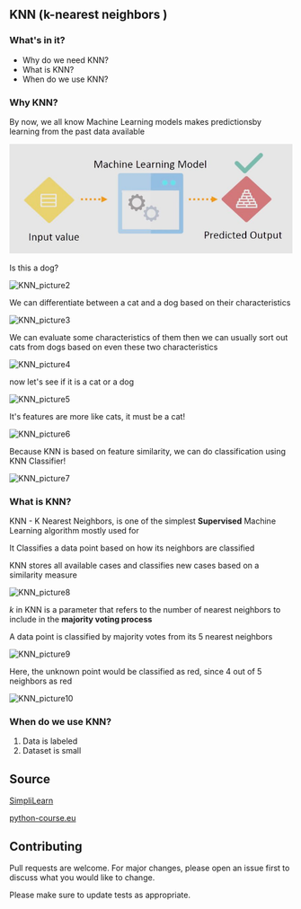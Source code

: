 ## KNN (k-nearest neighbors )
### What's in it?
* Why do we need KNN?
* What is KNN?
* When do we use KNN?

### Why KNN?
By now, we all know Machine Learning models makes predictionsby learning from the past data available

![KNN_picture1](./pictures/KNN_picture1.jpg)

Is this a dog?

![KNN_picture2](./pictures/KNN_picture2.jpg=200x200)
    
We can differentiate between a cat and a dog based on their characteristics

![KNN_picture3](./pictures/KNN_picture3.jpg=420x420)

We can evaluate some characteristics of them then we can usually sort out cats from dogs based on even these two characteristics

![KNN_picture4](./pictures/KNN_picture4.jpg=500x500)

now let's see if it is a cat or a dog

![KNN_picture5](./pictures/KNN_picture5.jpg=500x500)


It's features are more like cats, it must be a cat!

![KNN_picture6](./pictures/KNN_picture6.jpg=500x500)

Because KNN is based on feature similarity, we can do classification using KNN Classifier!

![KNN_picture7](./pictures/KNN_picture7.jpg=600x600)

### What is KNN?
KNN - K Nearest Neighbors, is one of the simplest **Supervised** Machine Learning algorithm mostly used for

It Classifies a data point based on how its neighbors are classified

KNN stores all available cases and classifies new cases based on a similarity measure

![KNN_picture8](./pictures/KNN_picture8.jpg=600x600)

*k* in KNN is a parameter that refers to the number of nearest neighbors to include in the **majority voting process**

A data point is classified by majority votes from its 5 nearest neighbors

![KNN_picture9](./pictures/KNN_picture9.jpg=600x600)

Here, the unknown point would be classified as red, since 4 out of 5 neighbors as red

![KNN_picture10](./pictures/KNN_picture10.jpg=600x600)

### When do we use KNN?
 1. Data is labeled
 2. Dataset is small


## Source
[SimpliLearn](https://www.slideshare.net/Simplilearn/knearest-neighbor-classification-algorithm-how-knn-algorithm-works-knn-algorithm-simplilearn)

[python-course.eu](https://www.python-course.eu/k_nearest_neighbor_classifier.php)

## Contributing
Pull requests are welcome. For major changes, please open an issue first to discuss what you would like to change.

Please make sure to update tests as appropriate.
